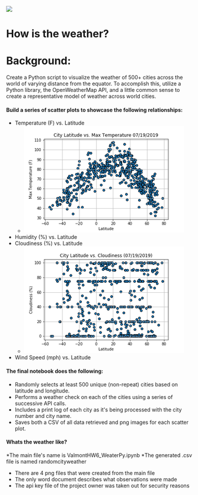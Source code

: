 ![](https://www.bing.com/th?id=OIP.8xqEGBqheCWmcyQ_3vOxwwHaEK&w=300&h=168&c=7&o=5&pid=1.7)
# How is the weather?
# Background:
Create  a Python script to visualize the weather of 500+ cities across the world of varying distance from the equator. To accomplish this,  utilize a Python library, the OpenWeatherMap API, and a little common sense to create a representative model of weather across world cities.

#### Build a series of scatter plots to showcase the following relationships:
  * Temperature (F) vs. Latitude
    * ![](images/latitudevstemperature.png)
  * Humidity (%) vs. Latitude
  * Cloudiness (%) vs. Latitude
    * ![](images/latitudevscloudiness.png)
  * Wind Speed (mph) vs. Latitude

#### The final notebook does the following:

  * Randomly selects at least 500 unique (non-repeat) cities based on latitude and longitude.
  * Performs a weather check on each of the cities using a series of successive API calls.
  * Includes a print log of each city as it's being processed with the city number and city name.
  * Saves both a CSV of all data retrieved and png images for each scatter plot.


#### Whats the weather like?
  *The main file's name is ValmontHW6_WeaterPy.ipynb
  *The generated .csv file is named randomcityweather
  * There are 4 png files that were created from the main file
  * The only word document describes what observations were made
  * The api key file of the project owner was taken out for security reasons
